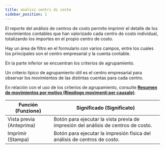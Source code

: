 ```yaml
---
title: analisi centri di costo
sidebar_position: 1
---
```


El reporte del análisis de centros de costo permite imprimir el detalle de los movimientos contables que han valorizado cada centro de costo individual, totalizando los importes en el propio centro de costo.

Hay un área de filtro en el formulario con varios campos, entre los cuales los principales son el centro empresarial y la cuenta contable.

En la parte inferior se encuentran los criterios de agrupamiento.

Un criterio típico de agrupamiento útil es el centro empresarial para observar los movimientos de las distintas cuentas para cada centro.

En relación con el uso de los criterios de agrupamiento, consulte **[Resumen de movimientos por motivo (Riepilogo movimenti per causale)](/docs/finance-area/ledger-records/accounting-report/movements-summary-for-template)**.



| Función (Funzione) | Significado (Significato) |
| --- | --- |
| Vista previa (Anteprima) | Botón para ejecutar la vista previa de impresión del análisis de centros de costo. |
| Imprimir (Stampa) | Botón para ejecutar la impresión física del análisis de centros de costo. |